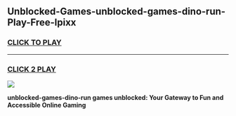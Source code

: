 
## Unblocked-Games-unblocked-games-dino-run-Play-Free-lpixx
<h3>
<a href="https://premium76.site?title=unblocked-games-dino-run&ref=18A1">CLICK TO PLAY</a></h3>
<hr>

<h3>
<a href="https://premium76.site?title=unblocked-games-dino-run&ref=18A1">CLICK 2 PLAY</a>
  
</h3>

<a href="https://premium76.site?title=unblocked-games-dino-run&ref=18A1"><img src="https://clearcache.store/games.png"></a>


**unblocked-games-dino-run games unblocked: Your Gateway to Fun and Accessible Online Gaming**
